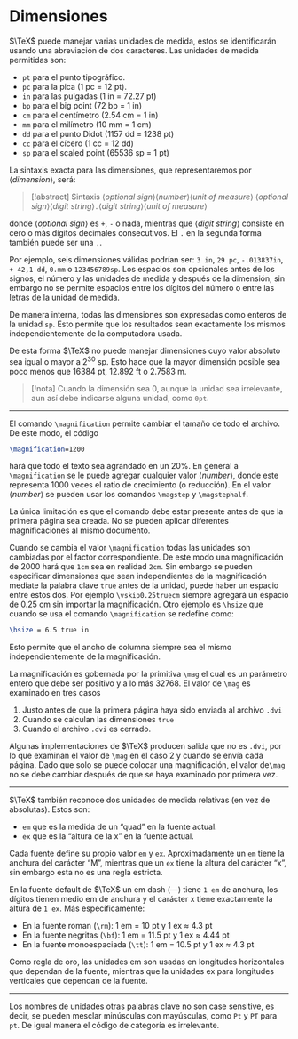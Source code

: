 # Dimensiones

$\TeX$ puede manejar  varias unidades de medida, estos se identificarán usando una abreviación de dos caracteres. Las unidades de medida permitidas son:
- `pt` para el punto tipográfico.
- `pc` para la pica (1 pc = 12 pt).
- `in` para las pulgadas (1 in = 72.27 pt)
- `bp` para el big point (72 bp = 1 in)
- `cm` para el centímetro (2.54 cm = 1 in)
- `mm` para el milímetro (10 mm = 1 cm)
- `dd` para el punto Didot (1157 dd = 1238 pt)
- `cc` para el cícero (1 cc = 12 dd)
- `sp` para el scaled point (65536 sp = 1 pt)

La sintaxis exacta para las dimensiones, que representaremos por ⟨_dimension_⟩, será:
> [!abstract] Sintaxis
> ⟨_optional sign_⟩⟨_number_⟩⟨_unit of measure_⟩
> ⟨_optional sign_⟩⟨_digit string_⟩`.`⟨_digit string_⟩⟨_unit of measure_⟩

donde ⟨_optional sign_⟩ es `+`, `-` o nada, mientras que ⟨_digit string_⟩ consiste en cero o más dígitos decimales consecutivos. El `.` en la segunda forma también puede ser una `,`.

Por ejemplo, seis dimensiones válidas podrían ser: `3 in`, `29 pc`, `-.013837in`, `+ 42,1 dd`, `0.mm` o `123456789sp`. Los espacios son opcionales antes de los signos, el número y las unidades de medida y después de la dimensión, sin embargo  no se permite espacios  entre los dígitos del número o entre las letras de la unidad de medida.

De manera interna, todas las dimensiones son expresadas como enteros de la unidad `sp`. Esto permite que los resultados sean exactamente los mismos independientemente de la computadora usada.

De esta forma $\TeX$ no puede manejar dimensiones cuyo valor absoluto sea igual o mayor a $2^{30}$ sp. Esto hace que la mayor dimensión posible sea poco menos que 16384 pt, 12.892 ft o 2.7583 m.

>[!nota]
> Cuando la dimensión sea 0, aunque la unidad sea irrelevante, aun así debe indicarse alguna unidad, como `0pt`.

---
El comando `\magnification` permite cambiar el tamaño de todo el archivo. De este modo, el código
```tex
\magnification=1200
```
hará que todo el texto sea agrandado en un 20%. En general a `\magnification` se le puede agregar cualquier valor ⟨_number_⟩, donde este representa 1000 veces el ratio de crecimiento (o reducción). En el valor ⟨_number_⟩ se pueden usar los comandos `\magstep` y `\magstephalf`.

La única limitación es que el comando debe estar presente antes de que la primera página sea creada. No se pueden aplicar diferentes magnificaciones al mismo documento.

Cuando se cambia el valor `\magnification` todas las unidades son cambiadas por el factor correspondiente. De este modo una magnificación de 2000 hará que `1cm` sea en realidad `2cm`. Sin embargo se pueden especificar dimensiones que sean independientes de la magnificación mediate la palabra clave `true` antes de la unidad, puede haber un espacio entre estos dos. Por ejemplo `\vskip0.25truecm` siempre agregará un espacio de 0.25 cm sin importar la magnificación. Otro ejemplo es `\hsize` que cuando se usa el comando `\magnification` se redefine como:
```tex
\hsize = 6.5 true in
```
Esto permite que el ancho de columna siempre sea el mismo independientemente de la magnificación.

La magnificación es gobernada por la primitiva `\mag` el cual es un parámetro entero que debe ser positivo y a lo más 32768. El valor de `\mag` es examinado en tres casos
1. Justo antes de que la primera página haya sido enviada al archivo `.dvi`
2. Cuando se calculan las dimensiones `true`
3. Cuando el archivo `.dvi` es cerrado.

Algunas implementaciones de $\TeX$ producen salida que no es `.dvi`, por lo que examinan el valor de `\mag` en el caso 2 y cuando se envía cada página. Dado que solo se puede colocar una magnificación, el valor de`\mag` no se debe cambiar después de que se haya examinado por primera vez.

---
$\TeX$ también reconoce dos unidades de medida relativas (en vez de absolutas). Estos son:
- `em` que es la medida de un “quad” en la fuente actual.
- `ex` que es la “altura de la x” en la fuente actual.

Cada fuente define su propio valor `em` y `ex`. Aproximadamente un `em` tiene la anchura del carácter “M”, mientras que un `ex` tiene la altura del carácter “x”, sin embargo esta no es una regla estricta.

En la fuente default de $\TeX$ un em dash (—) tiene `1 em` de anchura, los dígitos tienen medio em de anchura y el carácter x tiene exactamente la altura de `1 ex`. Más específicamente:
- En la fuente roman (`\rm`): 1 em = 10 pt y 1 ex ≈ 4.3 pt
- En la fuente negritas (`\bf`): 1 em = 11.5 pt  y 1 ex ≈ 4.44 pt
- En la fuente monoespaciada (`\tt`): 1 em = 10.5 pt y 1 ex ≈ 4.3 pt

Como regla de oro, las unidades em son usadas en longitudes horizontales que dependan de la fuente, mientras que la unidades ex para longitudes verticales que dependan de la fuente.

---
Los nombres de unidades otras palabras clave no son case sensitive, es decir, se pueden mesclar minúsculas con mayúsculas, como `Pt` y `PT` para `pt`. De igual manera el código de categoría es irrelevante.
